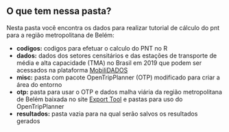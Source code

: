 ## O que tem nessa pasta?

Nesta pasta você encontra os dados para realizar tutorial de cálculo do pnt para a região metropolitana de Belém:

- **codigos:** codigos para efetuar o calculo do PNT no R
- **dados:** dados dos setores censitários e das estações de transporte de média e alta capacidade (TMA) no Brasil em 2019 que podem ser acessados na plataforma [MobiliDADOS](https://mobilidados.org.br/)
- **misc:** pasta com pacote OpenTripPlanner (OTP) modificado para criar a área do entorno
- **otp:** pasta para usar o OTP e dados malha viária da região metropolitana de Belém baixada no site [Export Tool](https://export.hotosm.org/en/v3/) e pastas para uso do OpenTripPlanner
- **resultados:** pasta vazia para na qual serão salvos os resultados gerados

